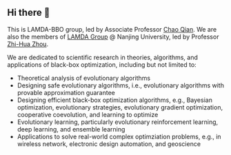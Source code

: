 ## Hi there 👋

This is LAMDA-BBO group, led by Associate Professor [Chao Qian](http://www.lamda.nju.edu.cn/qianc/). We are also the members of [LAMDA Group](http://www.lamda.nju.edu.cn/MainPage.ashx) @ Nanjing University, led by Professor [Zhi-Hua Zhou](http://www.lamda.nju.edu.cn/CH.People.ashx). 

We are dedicated to scientific research in theories, algorithms, and applications of black-box optimization, including but not limited to:

- Theoretical analysis of evolutionary algorithms
- Designing safe evolutionary algorithms, i.e., evolutionary algorithms with provable approximation guarantee
- Designing efficient black-box optimization algorithms, e.g., Bayesian optimization, evolutionary strategies, evolutionary gradient optimization, cooperative coevolution, and learning to optimize
- Evolutionary learning, particularly evolutionary reinforcement learning, deep learning, and ensemble learning
- Applications to solve real-world complex optimziation problems, e.g., in wireless network, electronic design automation, and geoscience
